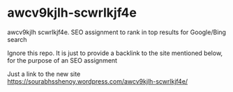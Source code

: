 # awcv9kjlh-scwrlkjf4e
awcv9kjlh scwrlkjf4e. SEO assignment to rank in top results for Google/Bing search

Ignore this repo. It is just to provide a backlink to the site mentioned below, for the purpose of an SEO assignment

Just a link to the new site
https://sourabhsshenoy.wordpress.com/awcv9kjlh-scwrlkjf4e/
